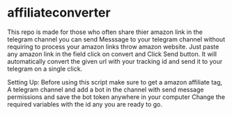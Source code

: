 # affiliateconverter
This repo is made for those who often share thier amazon link in the telegram channel you can send Messsage to your telegram channel without requiring to process your amazon links throw amazon website.
Just paste any amazon link in the field click on convert and Click Send button. It will automatically convert the given url with your tracking id and send it to your telegram on a single click.

Setting Up:
Before using this script make sure to get a amazon affiliate tag, A telegram channel and add a bot in the channel with send message permissions and save the bot token anywhere in your computer 
Change the required variables with the id any you are ready to go.
